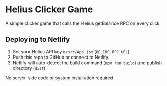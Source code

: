 # Helius Clicker Game

A simple clicker game that calls the Helius getBalance RPC on every click.

## Deploying to Netlify

1. Set your Helius API key in `src/App.jsx` (`HELIUS_RPC_URL`).
2. Push this repo to GitHub or connect to Netlify.
3. Netlify will auto-detect the build command (`npm run build`) and publish directory (`dist`).

No server-side code or system installation required. 